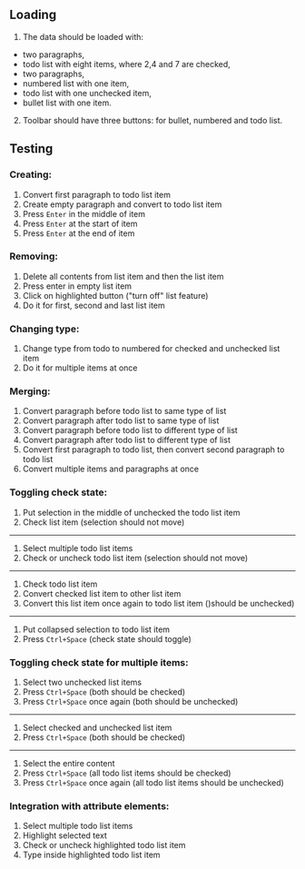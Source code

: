 ## Loading

1. The data should be loaded with:
  * two paragraphs,
  * todo list with eight items, where 2,4 and 7 are checked,
  * two paragraphs,
  * numbered list with one item,
  * todo list with one unchecked item,
  * bullet list with one item.
2. Toolbar should have three buttons: for bullet, numbered and todo list.

## Testing

### Creating:

1. Convert first paragraph to todo list item
2. Create empty paragraph and convert to todo list item
3. Press `Enter` in the middle of item
4. Press `Enter` at the start of item
5. Press `Enter` at the end of item

### Removing:

1. Delete all contents from list item and then the list item
2. Press enter in empty list item
3. Click on highlighted button ("turn off" list feature)
4. Do it for first, second and last list item

### Changing type:

1. Change type from todo to numbered for checked and unchecked list item
3. Do it for multiple items at once

### Merging:

1. Convert paragraph before todo list to same type of list
2. Convert paragraph after todo list to same type of list
3. Convert paragraph before todo list to different type of list
4. Convert paragraph after todo list to different type of list
5. Convert first paragraph to todo list, then convert second paragraph to todo list
6. Convert multiple items and paragraphs at once

### Toggling check state:

1. Put selection in the middle of unchecked the todo list item
2. Check list item (selection should not move)

---

1. Select multiple todo list items
2. Check or uncheck todo list item (selection should not move)

---

1. Check todo list item
2. Convert checked list item to other list item
3. Convert this list item once again to todo list item ()should be unchecked)

---

1. Put collapsed selection to todo list item
2. Press `Ctrl+Space` (check state should toggle)

### Toggling check state for multiple items:

1. Select two unchecked list items
2. Press `Ctrl+Space` (both should be checked)
3. Press `Ctrl+Space` once again (both should be unchecked)

---

1. Select checked and unchecked list item
2. Press `Ctrl+Space` (both should be checked)

---

1. Select the entire content
2. Press `Ctrl+Space` (all todo list items should be checked)
3. Press `Ctrl+Space` once again (all todo list items should be unchecked)

### Integration with attribute elements:

1. Select multiple todo list items
2. Highlight selected text
3. Check or uncheck highlighted todo list item
4. Type inside highlighted todo list item
